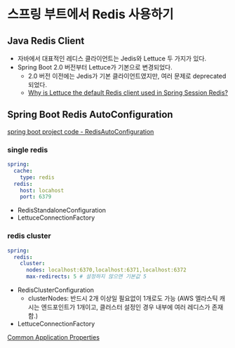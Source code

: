 # 스프링 부트에서 Redis 사용하기

## Java Redis Client
- 자바에서 대표적인 레디스 클라이언트는 Jedis와 Lettuce 두 가지가 있다.
- Spring Boot 2.0 버전부터 Lettuce가 기본으로 변경되었다.
  - 2.0 버전 이전에는 Jedis가 기본 클라이언트였지만, 여러 문제로 deprecated 되었다.
  - [Why is Lettuce the default Redis client used in Spring Session Redis?](https://github.com/spring-projects/spring-session/issues/789)

## Spring Boot Redis AutoConfiguration

[spring boot project code - RedisAutoConfiguration](https://github.com/spring-projects/spring-boot/blob/v2.6.4/spring-boot-project/spring-boot-autoconfigure/src/main/java/org/springframework/boot/autoconfigure/data/redis/RedisAutoConfiguration.java)

### single redis

```yaml
spring:
  cache:
    type: redis
  redis:
    host: locahost
    port: 6379
```

- RedisStandaloneConfiguration
- LettuceConnectionFactory


### redis cluster

```yaml
spring:
  redis:
    cluster:
      nodes: localhost:6370,localhost:6371,localhost:6372
      max-redirects: 5 # 설정하지 않으면 기본값 5
```

- RedisClusterConfiguration
  - clusterNodes: 반드시 2개 이상일 필요없이 1개로도 가능 (AWS 엘라스틱 캐시는 엔드포인트가 1개이고, 클러스터 설정인 경우 내부에 여러 레디스가 존재함.)
- LettuceConnectionFactory


[Common Application Properties](https://docs.spring.io/spring-boot/docs/current/reference/html/application-properties.html)